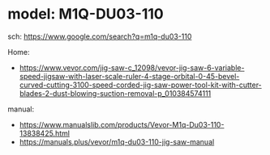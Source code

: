 # model: M1Q-DU03-110
sch: https://www.google.com/search?q=m1q-du03-110

Home:
- https://www.vevor.com/jig-saw-c_12098/vevor-jig-saw-6-variable-speed-jigsaw-with-laser-scale-ruler-4-stage-orbital-0-45-bevel-curved-cutting-3100-speed-corded-jig-saw-power-tool-kit-with-cutter-blades-2-dust-blowing-suction-removal-p_010384574111

manual:
- https://www.manualslib.com/products/Vevor-M1q-Du03-110-13838425.html
- https://manuals.plus/vevor/m1q-du03-110-jig-saw-manual
